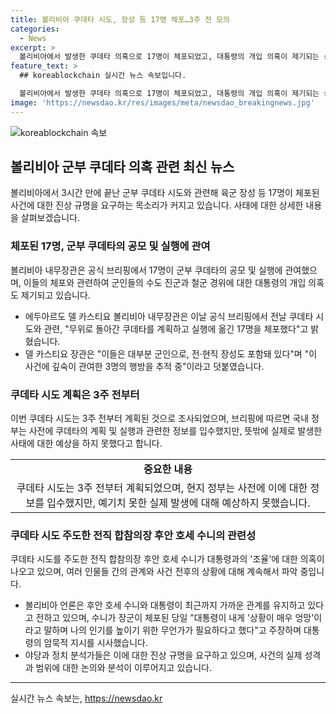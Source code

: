 ```yaml
---
title: 볼리비아 쿠데타 시도, 장성 등 17명 체포…3주 전 모의
categories:
  - News
excerpt: >
  볼리비아에서 발생한 쿠데타 의혹으로 17명이 체포되었고, 대통령의 개입 의혹이 제기되는 상황 속에서 사태의 진실규명을 요구하는 목소리가 높아지고 있다. 현지 언론은 볼리비아 전직 합참의장과 대통령의 조율설을 보도하며 의혹을 더 키우고 있다. 이에 야당과 정치 분석가들은 사태를 쿠데타로 보기보다는 군인들의 계획된 정치 행위로 해석하는 의견을 내놓고 있다.
feature_text: >
  ## koreablockchain 실시간 뉴스 속보입니다.

  볼리비아에서 발생한 쿠데타 의혹으로 17명이 체포되었고, 대통령의 개입 의혹이 제기되는 상황 속에서 사태의 진실규명을 요구하는 목소리가 높아지고 있다. 현지 언론은 볼리비아 전직 합참의장과 대통령의 조율설을 보도하며 의혹을 더 키우고 있다. 이에 야당과 정치 분석가들은 사태를 쿠데타로 보기보다는 군인들의 계획된 정치 행위로 해석하는 의견을 내놓고 있다.
image: 'https://newsdao.kr/res/images/meta/newsdao_breakingnews.jpg'
---
```


<p><img src="https://newsdao.kr/res/images/meta/newsdao_breakingnews.jpg" alt="koreablockchain 속보" /></p>

<h2 data-ke-size="size26">볼리비아 군부 쿠데타 의혹 관련 최신 뉴스</h2>

<p data-ke-size="size16">볼리비아에서 3시간 만에 끝난 군부 쿠데타 시도와 관련해 육군 장성 등 17명이 체포된 사건에 대한 진상 규명을 요구하는 목소리가 커지고 있습니다. 사태에 대한 상세한 내용을 살펴보겠습니다.</p>

<h3>체포된 17명, 군부 쿠데타의 공모 및 실행에 관여</h3>

<p data-ke-size="size16">볼리비아 내무장관은 공식 브리핑에서 17명이 군부 쿠데타의 공모 및 실행에 관여했으며, 이들의 체포와 관련하여 군인들의 수도 진군과 철군 경위에 대한 대통령의 개입 의혹도 제기되고 있습니다.</p>

<ul>
  <li>에두아르도 델 카스티요 볼리비아 내무장관은 이날 공식 브리핑에서 전날 쿠데타 시도와 관련, "무위로 돌아간 쿠데타를 계획하고 실행에 옮긴 17명을 체포했다"고 밝혔습니다.</li>
  <li>델 카스티요 장관은 "이들은 대부분 군인으로, 전·현직 장성도 포함돼 있다"며 "이 사건에 깊숙이 관여한 3명의 행방을 추적 중"이라고 덧붙였습니다.</li>
</ul>

<h3>쿠데타 시도 계획은 3주 전부터</h3>

<p data-ke-size="size16">이번 쿠데타 시도는 3주 전부터 계획된 것으로 조사되었으며, 브리핑에 따르면 국내 정부는 사전에 쿠데타의 계획 및 실행과 관련한 정보를 입수했지만, 뜻밖에 실제로 발생한 사태에 대한 예상을 하지 못했다고 합니다.</p>

<table>
  <tr>
    <td style="text-align: center; height: 17px;"><b>중요한 내용</b></td>
  </tr>
  <tr>
    <td style="text-align: center; height: 17px;">쿠데타 시도는 3주 전부터 계획되었으며, 현지 정부는 사전에 이에 대한 정보를 입수했지만, 예기치 못한 실제 발생에 대해 예상하지 못했습니다.</td>
  </tr>
</table>

<h3>쿠데타 시도 주도한 전직 합참의장 후안 호세 수니의 관련성</h3>

<p data-ke-size="size16">쿠데타 시도를 주도한 전직 합참의장 후안 호세 수니가 대통령과의 '조율'에 대한 의혹이 나오고 있으며, 여러 인물들 간의 관계와 사건 전후의 상황에 대해 계속해서 파악 중입니다.</p>

<ul>
  <li>볼리비아 언론은 후안 호세 수니와 대통령이 최근까지 가까운 관계를 유지하고 있다고 전하고 있으며, 수니가 장군이 체포된 당일 "대통령이 내게 '상황이 매우 엉망'이라고 말하며 나의 인기를 높이기 위한 무언가가 필요하다고 했다"고 주장하며 대통령의 암묵적 지시를 시사했습니다.</li>
  <li>야당과 정치 분석가들은 이에 대한 진상 규명을 요구하고 있으며, 사건의 실제 성격과 범위에 대한 논의와 분석이 이루어지고 있습니다.</li>
</ul>

<hr>
실시간 뉴스 속보는, <a href="https://newsdao.kr" rel="dofollow">https://newsdao.kr</a>


